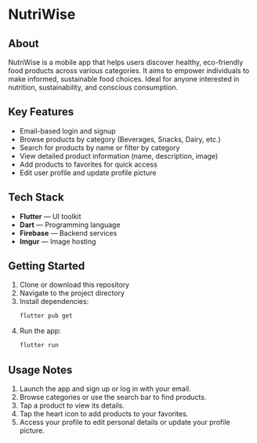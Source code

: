 # NutriWise

## About
NutriWise is a mobile app that helps users discover healthy, eco-friendly food products across various categories. It aims to empower individuals to make informed, sustainable food choices. Ideal for anyone interested in nutrition, sustainability, and conscious consumption.

## Key Features

* Email-based login and signup
* Browse products by category (Beverages, Snacks, Dairy, etc.)
* Search for products by name or filter by category
* View detailed product information (name, description, image)
* Add products to favorites for quick access
* Edit user profile and update profile picture

## Tech Stack

* **Flutter** — UI toolkit 
* **Dart** — Programming language
* **Firebase** — Backend services
* **Imgur** — Image hosting

## Getting Started

1. Clone or download this repository
2. Navigate to the project directory
3. Install dependencies:
   ```sh
   flutter pub get
   ```
4. Run the app:
   ```sh
   flutter run
   ```

## Usage Notes

1. Launch the app and sign up or log in with your email.
2. Browse categories or use the search bar to find products.
3. Tap a product to view its details.
4. Tap the heart icon to add products to your favorites.
5. Access your profile to edit personal details or update your profile picture.

